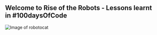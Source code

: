 ## Welcome to Rise of the Robots - Lessons learnt in #100daysOfCode

![Image of robotocat](https://octodex.github.com/Robotocat.png)